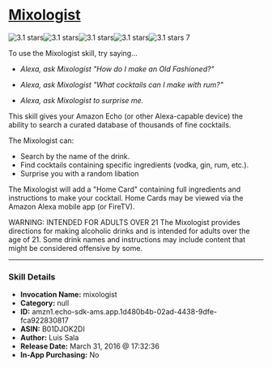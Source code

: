# [Mixologist](http://alexa.amazon.com/#skills/amzn1.echo-sdk-ams.app.1d480b4b-02ad-4438-9dfe-fca922830817)
![3.1 stars](../../images/ic_star_black_18dp_1x.png)![3.1 stars](../../images/ic_star_black_18dp_1x.png)![3.1 stars](../../images/ic_star_black_18dp_1x.png)![3.1 stars](../../images/ic_star_half_black_18dp_1x.png)![3.1 stars](../../images/ic_star_border_black_18dp_1x.png) 7

To use the Mixologist skill, try saying...

* *Alexa, ask Mixologist "How do I make an Old Fashioned?"*

* *Alexa, ask Mixologist "What cocktails can I make with rum?"*

* *Alexa, ask Mixologist to surprise me.*

This skill gives your Amazon Echo (or other Alexa-capable device) the ability to search a curated database of thousands of fine cocktails. 

The Mixologist can:
- Search by the name of the drink.
- Find cocktails containing specific ingredients (vodka, gin, rum, etc.). 
- Surprise you with a random libation

The Mixologist will add a "Home Card" containing full ingredients and instructions to make your cocktail. Home Cards may be viewed via the Amazon Alexa mobile app (or FireTV). 

WARNING: INTENDED FOR ADULTS OVER 21
The Mixologist provides directions for making alcoholic drinks and is intended for adults over the age of 21. Some drink names and instructions may include content that might be considered offensive by some.

***

### Skill Details

* **Invocation Name:** mixologist
* **Category:** null
* **ID:** amzn1.echo-sdk-ams.app.1d480b4b-02ad-4438-9dfe-fca922830817
* **ASIN:** B01DJOK2DI
* **Author:** Luis Sala
* **Release Date:** March 31, 2016 @ 17:32:36
* **In-App Purchasing:** No
